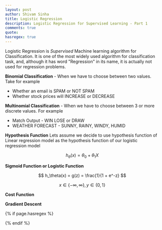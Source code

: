 ```yaml
---
layout: post
author: Shivam Sinha
title: Logistic Regression
description: Logistic Regression for Supervised Learning - Part 1
comments: true
quote: 
hasregex: true
---
```

Logistic Regression is _Supervised_ Machine learning algorithm for Classification. It is one of the most widely used algorithm for classification task, and, although it has word "Regression" in its name, it is actually not used for regression problems.

**Binomial Classification** -  When we have to choose between two values. Take for example
- Whether an email is SPAM or NOT SPAM
- Whether stock prices will INCREASE or DECREASE

**Multinomial Classification** - When we have to choose between 3 or more discrete values. For example
- Match Output - WIN LOSE or DRAW
- WEATHER FORECAST - SUNNY, RAINY, WINDY, HUMID


**Hypothesis Function**
Lets assume we decide to use hypothesis function of Linear regression model as the hypothesis function of our logistic regression model

$$
h_\theta(x) = \theta_0 + \theta_1X
$$


**Sigmoid Function or Logistic Function**

$$
h_\theta(x) = g(z) = \frac{1}{1 + e^-z}
$$

$$
x \in \{-\infty,\infty\}, y \in \{0,1\}
$$

**Cost Function** 

**Gradient Descent** 


{% if page.hasregex %}
<script type="text/javascript" src="http://cdn.mathjax.org/mathjax/latest/MathJax.js?config=TeX-AMS-MML_HTMLorMML"></script>
{% endif %}









